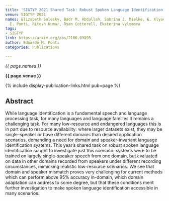 ```yaml
---
title: 'SIGTYP 2021 Shared Task: Robust Spoken Language Identification'
venue: SIGTYP 2021
names: Elizabeth Salesky, Badr M. Abdullah, Sabrina J. Mielke, E. Klyachko, Oleg Serikov,
  E. Ponti, Ritesh Kumar, Ryan Cotterell, Ekaterina Vylomova
tags:
- SIGTYP
link: https://arxiv.org/abs/2106.03895
author: Edoardo M. Ponti
categories: Publications

---
```


*{{ page.names }}*

**{{ page.venue }}**

{% include display-publication-links.html pub=page %}

## Abstract

While language identification is a fundamental speech and language processing task, for many languages and language families it remains a challenging task. For many low-resource and endangered languages this is in part due to resource availability: where larger datasets exist, they may be single-speaker or have different domains than desired application scenarios, demanding a need for domain and speaker-invariant language identification systems. This year’s shared task on robust spoken language identification sought to investigate just this scenario: systems were to be trained on largely single-speaker speech from one domain, but evaluated on data in other domains recorded from speakers under different recording circumstances, mimicking realistic low-resource scenarios. We see that domain and speaker mismatch proves very challenging for current methods which can perform above 95% accuracy in-domain, which domain adaptation can address to some degree, but that these conditions merit further investigation to make spoken language identification accessible in many scenarios.